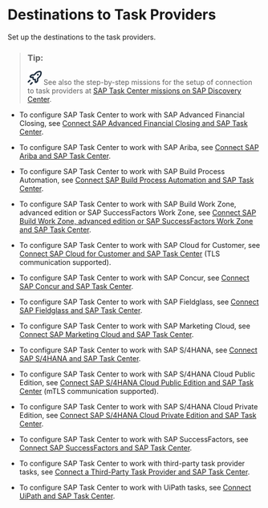 <!-- loiob1581117052544e18e16ec839690d894 -->

# Destinations to Task Providers

Set up the destinations to the task providers.

> ### Tip:  
> ![](../30-initial-setup/images/28x28_launch_png_2484bce.png) See also the step-by-step missions for the setup of connection to task providers at [SAP Task Center missions on SAP Discovery Center](https://discovery-center.cloud.sap/missionCatalog/?search=sap-task-center).

-   To configure SAP Task Center to work with SAP Advanced Financial Closing, see [Connect SAP Advanced Financial Closing and SAP Task Center](connect-sap-advanced-financial-closing-and-sap-task-center-2873c51.md).

-   To configure SAP Task Center to work with SAP Ariba, see [Connect SAP Ariba and SAP Task Center](connect-sap-ariba-and-sap-task-center-d26b525.md).

-   To configure SAP Task Center to work with SAP Build Process Automation, see [Connect SAP Build Process Automation and SAP Task Center](connect-sap-build-process-automation-and-sap-task-center-e1e1dce.md).

-   To configure SAP Task Center to work with SAP Build Work Zone, advanced edition or SAP SuccessFactors Work Zone, see [Connect SAP Build Work Zone, advanced edition or SAP SuccessFactors Work Zone and SAP Task Center](connect-sap-build-work-zone-advanced-edition-or-sap-successfactors-work-zone-and-sap-task-f07f310.md).

-   To configure SAP Task Center to work with SAP Cloud for Customer, see [Connect SAP Cloud for Customer and SAP Task Center](connect-sap-cloud-for-customer-and-sap-task-center-ec09002.md) \(TLS communication supported\).

-   To configure SAP Task Center to work with SAP Concur, see [Connect SAP Concur and SAP Task Center](connect-sap-concur-and-sap-task-center-f354ef9.md).

-   To configure SAP Task Center to work with SAP Fieldglass, see [Connect SAP Fieldglass and SAP Task Center](connect-sap-fieldglass-and-sap-task-center-9367f0d.md).

-   To configure SAP Task Center to work with SAP Marketing Cloud, see [Connect SAP Marketing Cloud and SAP Task Center](connect-sap-marketing-cloud-and-sap-task-center-18b3848.md).

-   To configure SAP Task Center to work with SAP S/4HANA, see [Connect SAP S/4HANA and SAP Task Center](connect-sap-s-4hana-and-sap-task-center-143af9b.md).

-   To configure SAP Task Center to work with SAP S/4HANA Cloud Public Edition, see [Connect SAP S/4HANA Cloud Public Edition and SAP Task Center](connect-sap-s-4hana-cloud-public-edition-and-sap-task-center-0aff1b4.md) \(mTLS communication supported\).

-   To configure SAP Task Center to work with SAP S/4HANA Cloud Private Edition, see [Connect SAP S/4HANA Cloud Private Edition and SAP Task Center](connect-sap-s-4hana-cloud-private-edition-and-sap-task-center-50ce133.md).

-   To configure SAP Task Center to work with SAP SuccessFactors, see [Connect SAP SuccessFactors and SAP Task Center](connect-sap-successfactors-and-sap-task-center-eae23f3.md).

-   To configure SAP Task Center to work with third-party task provider tasks, see [Connect a Third-Party Task Provider and SAP Task Center](connect-a-third-party-task-provider-and-sap-task-center-c6362b6.md).

-   To configure SAP Task Center to work with UiPath tasks, see [Connect UiPath and SAP Task Center](connect-uipath-and-sap-task-center-223b083.md).


